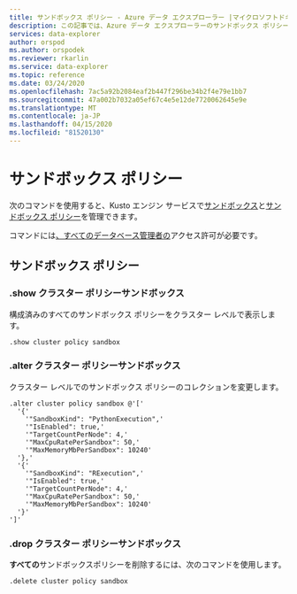 ```yaml
---
title: サンドボックス ポリシー - Azure データ エクスプローラー |マイクロソフトドキュメント
description: この記事では、Azure データ エクスプローラーのサンドボックス ポリシーについて説明します。
services: data-explorer
author: orspod
ms.author: orspodek
ms.reviewer: rkarlin
ms.service: data-explorer
ms.topic: reference
ms.date: 03/24/2020
ms.openlocfilehash: 7ac5a92b2084eaf2b447f296be34b2f4e79e1bb7
ms.sourcegitcommit: 47a002b7032a05ef67c4e5e12de7720062645e9e
ms.translationtype: MT
ms.contentlocale: ja-JP
ms.lasthandoff: 04/15/2020
ms.locfileid: "81520130"
---
```

# <a name="sandbox-policy"></a>サンドボックス ポリシー

次のコマンドを使用すると、Kusto エンジン サービスで[サンドボックス](../concepts/sandboxes.md)と[サンドボックス ポリシー](sandboxpolicy.md)を管理できます。

コマンドには[、すべてのデータベース管理者の](access-control/role-based-authorization.md)アクセス許可が必要です。

## <a name="sandbox-policy"></a>サンドボックス ポリシー

### <a name="show-cluster-policy-sandbox"></a>.show クラスター ポリシーサンドボックス

構成済みのすべてのサンドボックス ポリシーをクラスター レベルで表示します。

```kusto
.show cluster policy sandbox
```

### <a name="alter-cluster-policy-sandbox"></a>.alter クラスター ポリシーサンドボックス

クラスター レベルでのサンドボックス ポリシーのコレクションを変更します。

```kusto
.alter cluster policy sandbox @'['
  '{'
    '"SandboxKind": "PythonExecution",'
    '"IsEnabled": true,'
    '"TargetCountPerNode": 4,'
    '"MaxCpuRatePerSandbox": 50,'
    '"MaxMemoryMbPerSandbox": 10240'
  '},'
  '{'
    '"SandboxKind": "RExecution",'
    '"IsEnabled": true,'
    '"TargetCountPerNode": 4,'
    '"MaxCpuRatePerSandbox": 50,'
    '"MaxMemoryMbPerSandbox": 10240'
  '}'
']'
```

### <a name="drop-cluster-policy-sandbox"></a>.drop クラスター ポリシーサンドボックス

**すべての**サンドボックスポリシーを削除するには、次のコマンドを使用します。

```kusto
.delete cluster policy sandbox
```

